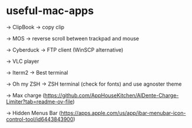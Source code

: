 # useful-mac-apps

-> ClipBook -> copy clip

-> MOS -> reverse scroll between trackpad and mouse

-> Cyberduck -> FTP client (WinSCP alternative)

-> VLC player

-> Iterm2 -> Best terminal

-> Oh my ZSH -> ZSH terminal (check for fonts) and use agnoster theme

-> Max charge (https://github.com/AppHouseKitchen/AlDente-Charge-Limiter?tab=readme-ov-file)

-> Hidden Menus Bar (https://apps.apple.com/us/app/ibar-menubar-icon-control-tool/id6443843900)
